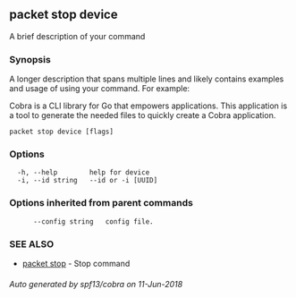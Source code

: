 ## packet stop device

A brief description of your command

### Synopsis

A longer description that spans multiple lines and likely contains examples
and usage of using your command. For example:

Cobra is a CLI library for Go that empowers applications.
This application is a tool to generate the needed files
to quickly create a Cobra application.

```
packet stop device [flags]
```

### Options

```
  -h, --help        help for device
  -i, --id string   --id or -i [UUID]
```

### Options inherited from parent commands

```
      --config string   config file.
```

### SEE ALSO

* [packet stop](packet_stop.md)	 - Stop command

###### Auto generated by spf13/cobra on 11-Jun-2018
